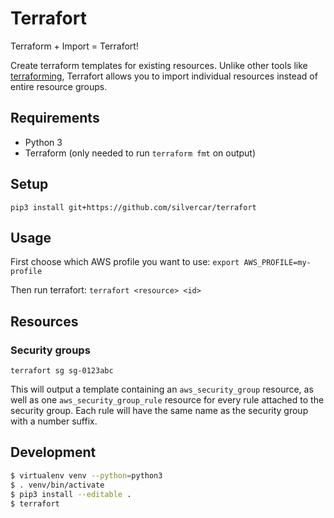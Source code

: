 # Terrafort

Terraform + Import = Terrafort!

Create terraform templates for existing resources. Unlike other tools like [terraforming](http://terraforming.dtan4.net/),
Terrafort allows you to import individual resources instead of entire resource groups.

## Requirements

- Python 3
- Terraform (only needed to run `terraform fmt` on output)

## Setup

`pip3 install git+https://github.com/silvercar/terrafort`

## Usage

First choose which AWS profile you want to use:
`export AWS_PROFILE=my-profile`

Then run terrafort:
`terrafort <resource> <id>`

## Resources

### Security groups

`terrafort sg sg-0123abc`

This will output a template containing an `aws_security_group` resource, as well as one `aws_security_group_rule` 
resource for every rule attached to the security group. Each rule will have the same name as the security
group with a number suffix.

## Development

```bash
$ virtualenv venv --python=python3
$ . venv/bin/activate
$ pip3 install --editable .
$ terrafort
```